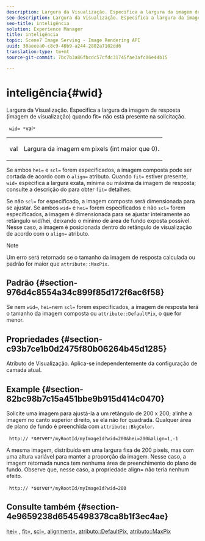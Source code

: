 ```yaml
---
description: Largura da Visualização. Especifica a largura da imagem de resposta (imagem de visualização) quando fit= não está presente na solicitação.
seo-description: Largura da Visualização. Especifica a largura da imagem de resposta (imagem de visualização) quando fit= não está presente na solicitação.
seo-title: inteligência
solution: Experience Manager
title: inteligência
topic: Scene7 Image Serving - Image Rendering API
uuid: 30aeeea0-c8c9-40b9-a244-2802a7102dd6
translation-type: tm+mt
source-git-commit: 7bc7b3a86fbcdc57cfdc31745fae3afc06e44b15

---
```



# inteligência{#wid}

Largura da Visualização. Especifica a largura da imagem de resposta (imagem de visualização) quando fit= não está presente na solicitação.

` wid= *`val`*`

<table id="simpletable_E217453246F5441C896C1F69EA4D4218"> 
 <tr class="strow"> 
  <td class="stentry"> <p> <span class="varname"> val </span> </p> </td> 
  <td class="stentry"> <p>Largura da imagem em pixels (int maior que 0). </p> </td> 
 </tr> 
</table>

Se ambos `hei=` e `scl=` forem especificados, a imagem composta pode ser cortada de acordo com o `align=` atributo. Quando `fit=` estiver presente, `wid=` especifica a largura exata, mínima ou máxima da imagem de resposta; consulte a descrição do para obter `fit=` detalhes.

Se não `scl=` for especificado, a imagem composta será dimensionada para se ajustar. Se ambos `wid=` e `hei=` forem especificados e não `scl=` forem especificados, a imagem é dimensionada para se ajustar inteiramente ao retângulo wid/hei, deixando o mínimo de área de fundo exposta possível. Nesse caso, a imagem é posicionada dentro do retângulo de visualização de acordo com o `align=` atributo.

>[!NOTE]
>
>Um erro será retornado se o tamanho da imagem de resposta calculada ou padrão for maior que `attribute::MaxPix`.

## Padrão {#section-976d4c8554a34c899f85d172f6ac6f58}

Se nem `wid=`, `hei=`nem `scl=` forem especificados, a imagem de resposta terá o tamanho da imagem composta ou `attribute::DefaultPix`, o que for menor.

## Propriedades {#section-c93b7ce1b0d2475f80b06264b45d1285}

Atributo de Visualização. Aplica-se independentemente da configuração de camada atual.

## Example {#section-82bc98b7c15a451bbe9b915d414c0470}

Solicite uma imagem para ajustá-la a um retângulo de 200 x 200; alinhe a imagem no canto superior direito, se ela não for quadrada. Qualquer área de plano de fundo é preenchida com `attribute::BkgColor`.

` http:// *`server`*/myRootId/myImageId?wid=200&hei=200&align=1,-1`

A mesma imagem, distribuída em uma largura fixa de 200 pixels, mas com uma altura variável para manter a proporção da imagem. Nesse caso, a imagem retornada nunca tem nenhuma área de preenchimento do plano de fundo. Observe que, nesse caso, a propriedade align= não teria nenhum efeito.

` http:// *`server`*/myRootId/myImageId?wid=200`

## Consulte também {#section-4e9659238d6545498378ca8b1f3ec4ae}

[hei=](../../../../../is-api/http-ref/image-serving-api-ref/c-http-protocol-reference/c-command-reference/r-is-http-hei.md#reference-6d6f556ccc0e4b98a815e8a5c1944a96) , [fit=](../../../../../is-api/http-ref/image-serving-api-ref/c-http-protocol-reference/c-command-reference/r-fit.md#reference-f11bff6d93d143d6b135de3a923bc989), [scl=](../../../../../is-api/http-ref/image-serving-api-ref/c-http-protocol-reference/c-command-reference/r-scl.md#reference-b2a74e493d0d407e98fe350551ba3fcc), [alignment=](../../../../../is-api/http-ref/image-serving-api-ref/c-http-protocol-reference/c-command-reference/r-align.md#reference-b7d6b87c75124d78884f916dd6544bc7), [atributo::DefaultPix](../../../../../is-api/image-catalog/image-serving-api-ref/c-image-catalog-reference/c-attributes-reference/r-defaultpix.md#reference-996b2c22b30f4fd9b970c84063306df1), [atributo::MaxPix](../../../../../is-api/image-catalog/image-serving-api-ref/c-image-catalog-reference/c-attributes-reference/r-maxpix.md#reference-e167d396ac794079ba8b5e6eb16eeda5)
